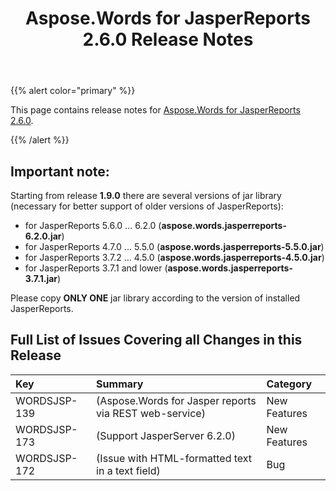 ﻿---
title: Aspose.Words for JasperReports 2.6.0 Release Notes
articleTitle: Aspose.Words for JasperReports 2.6.0 Release Notes
linktitle: Aspose.Words for JasperReports 2.6.0 Release Notes
description: "Aspose.Words for JasperReports 2.6.0 Release Notes – learn about the latest updates and fixes."
type: docs
weight: 90
url: /jasperreports/aspose-words-for-jasperreports-2-6-0-release-notes/
---

{{% alert color="primary" %}} 

This page contains release notes for [Aspose.Words for JasperReports 2.6.0](https://downloads.aspose.com/words/jasperreports/new-releases/aspose.words-for-jasperreports-2.6.0/).

{{% /alert %}} 

## Important note:

Starting from release **1.9.0** there are several versions of jar library (necessary for better support of older versions of JasperReports):

- for JasperReports 5.6.0 ... 6.2.0 (**aspose.words.jasperreports-6.2.0.jar**)
- for JasperReports 4.7.0 ... 5.5.0 (**aspose.words.jasperreports-5.5.0.jar**)
- for JasperReports 3.7.2 ... 4.5.0 (**aspose.words.jasperreports-4.5.0.jar**)
- for JasperReports 3.7.1 and lower (**aspose.words.jasperreports-3.7.1.jar**)

Please copy **ONLY ONE** jar library according to the version of installed JasperReports.

## Full List of Issues Covering all Changes in this Release

|Key |Summary |Category |
| :- | :- | :- |
|WORDSJSP-139 |(Aspose.Words for Jasper reports via REST web-service) |New Features |
|WORDSJSP-173 |(Support JasperServer 6.2.0) |New Features |
|WORDSJSP-172 |(Issue with HTML-formatted text in a text field) |Bug |

